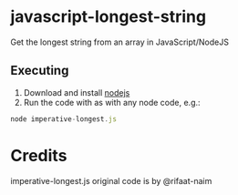 # javascript-longest-string
Get the longest string from an array in JavaScript/NodeJS

## Executing
1. Download and install [nodejs](https://nodejs.org)
2. Run the code with as with any node code, e.g.:
```javascript
node imperative-longest.js
```

# Credits
imperative-longest.js original code is by @rifaat-naim
